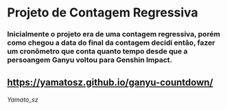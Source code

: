 # Projeto de Contagem Regressiva

### Inicialmente o projeto era de uma contagem regressiva, porém como chegou a data do final da contagem decidi então, fazer um cronômetro que conta quanto tempo desde que a persoangem Ganyu voltou para Genshin Impact.

## https://yamatosz.github.io/ganyu-countdown/



###### Yamato_sz
